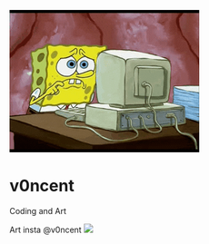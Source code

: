 ![](https://github.com/v0ncent/v0ncent/blob/main/spungbob.gif)
# v0ncent
Coding and Art

Art insta @v0ncent <img src="{https://img.shields.io/badge/Instagram-E4405F?style=for-the-badge&logo=instagram&logoColor=white}" />
